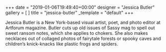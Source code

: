 +++
date = "2019-01-06T19:49:40+00:00"
designer = "Jessica Butler"
gallery = [ ]
title = "jessica-butler"
_template = "default"
+++

Jessica Butler is a New York-based visual artist, poet, and photo editor at Artforum magazine. Butler cuts up old issues of Sassy mag to spell out sweet ransom notes, which she applies to chokers. She also makes necklaces out of collaged photos of fairytale forests or spooky caves and children’s knick-knacks like plastic frogs and spiders.
